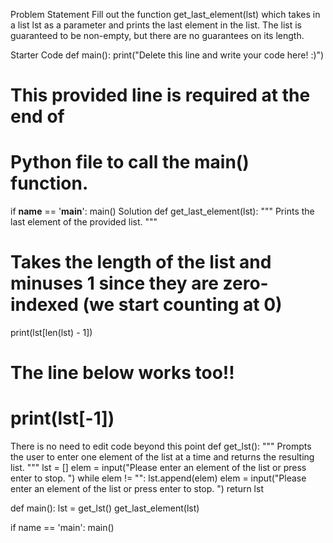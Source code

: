 Problem Statement
Fill out the function get_last_element(lst) which takes in a list lst as a parameter and prints the last element in the list. The list is guaranteed to be non-empty, but there are no guarantees on its length.

Starter Code
def main():
    print("Delete this line and write your code here! :)")


# This provided line is required at the end of
# Python file to call the main() function.
if __name__ == '__main__':
    main()
Solution
def get_last_element(lst): """ Prints the last element of the provided list. """

# Takes the length of the list and minuses 1 since they are zero-indexed (we start counting at 0)
print(lst[len(lst) - 1])

# The line below works too!!
# print(lst[-1]) 
There is no need to edit code beyond this point
def get_lst(): """ Prompts the user to enter one element of the list at a time and returns the resulting list. """ lst = [] elem = input("Please enter an element of the list or press enter to stop. ") while elem != "": lst.append(elem) elem = input("Please enter an element of the list or press enter to stop. ") return lst

def main(): lst = get_lst() get_last_element(lst)

if name == 'main': main()